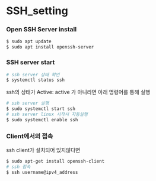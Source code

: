 # SSH_setting

### Open SSH Server install

```sh
$ sudo apt update
$ sudo apt install openssh-server
```

### SSH server start

```sh
# ssh server 상태 확인
$ systemctl status ssh
```

ssh의 상태가 Active: active 가 아니라면 아래 명령어를 통해 실행

```sh
# ssh server 실행
$ sudo systemctl start ssh
# ssh server linux 시작시 자동실행
$ sudo systemctl enable ssh
```

### Client에서의 접속

ssh client가 설치되어 있지않다면

```sh
$ sudo apt-get install openssh-client
# ssh 접속
$ ssh username@ipv4_address
```
